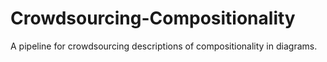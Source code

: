 # Crowdsourcing-Compositionality
A pipeline for crowdsourcing descriptions of compositionality in diagrams.
